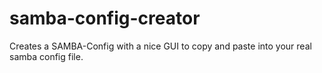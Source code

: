 # samba-config-creator
Creates a SAMBA-Config with a nice GUI to copy and paste into your real samba config file.
